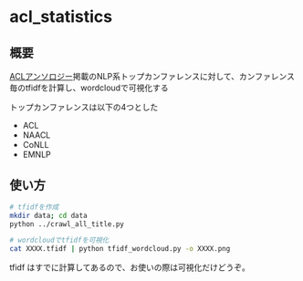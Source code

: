 # acl_statistics

## 概要

[ACLアンソロジー](https://aclweb.org/anthology/)掲載のNLP系トップカンファレンスに対して、カンファレンス毎のtfidfを計算し、wordcloudで可視化する

トップカンファレンスは以下の4つとした

- ACL
- NAACL
- CoNLL
- EMNLP


## 使い方

```bash
# tfidfを作成
mkdir data; cd data
python ../crawl_all_title.py

# wordcloudでtfidfを可視化
cat XXXX.tfidf | python tfidf_wordcloud.py -o XXXX.png
```

tfidf はすでに計算してあるので、お使いの際は可視化だけどうぞ。